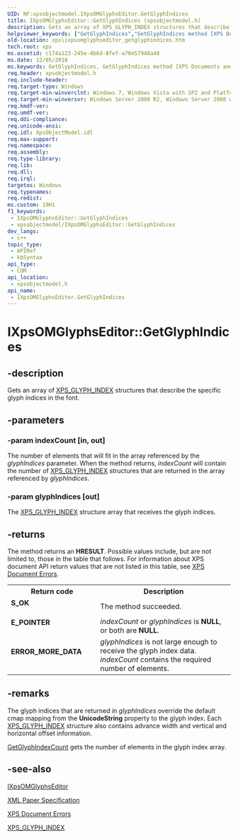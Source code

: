 ```yaml
---
UID: NF:xpsobjectmodel.IXpsOMGlyphsEditor.GetGlyphIndices
title: IXpsOMGlyphsEditor::GetGlyphIndices (xpsobjectmodel.h)
description: Gets an array of XPS_GLYPH_INDEX structures that describe the specific glyph indices in the font. (IXpsOMGlyphsEditor.GetGlyphIndices)
helpviewer_keywords: ["GetGlyphIndices","GetGlyphIndices method [XPS Documents and Packaging]","GetGlyphIndices method [XPS Documents and Packaging]","IXpsOMGlyphsEditor interface","IXpsOMGlyphsEditor interface [XPS Documents and Packaging]","GetGlyphIndices method","IXpsOMGlyphsEditor.GetGlyphIndices","IXpsOMGlyphsEditor::GetGlyphIndices","xps.ixpsomglyphseditor_getglyphindices","xpsobjectmodel/IXpsOMGlyphsEditor::GetGlyphIndices"]
old-location: xps\ixpsomglyphseditor_getglyphindices.htm
tech.root: xps
ms.assetid: c174a123-245e-4b6d-8fef-a70e57948a48
ms.date: 12/05/2018
ms.keywords: GetGlyphIndices, GetGlyphIndices method [XPS Documents and Packaging], GetGlyphIndices method [XPS Documents and Packaging],IXpsOMGlyphsEditor interface, IXpsOMGlyphsEditor interface [XPS Documents and Packaging],GetGlyphIndices method, IXpsOMGlyphsEditor.GetGlyphIndices, IXpsOMGlyphsEditor::GetGlyphIndices, xps.ixpsomglyphseditor_getglyphindices, xpsobjectmodel/IXpsOMGlyphsEditor::GetGlyphIndices
req.header: xpsobjectmodel.h
req.include-header: 
req.target-type: Windows
req.target-min-winverclnt: Windows 7, Windows Vista with SP2 and Platform Update for Windows Vista [desktop apps \| UWP apps]
req.target-min-winversvr: Windows Server 2008 R2, Windows Server 2008 with SP2 and Platform Update for Windows Server 2008 [desktop apps \| UWP apps]
req.kmdf-ver: 
req.umdf-ver: 
req.ddi-compliance: 
req.unicode-ansi: 
req.idl: XpsObjectModel.idl
req.max-support: 
req.namespace: 
req.assembly: 
req.type-library: 
req.lib: 
req.dll: 
req.irql: 
targetos: Windows
req.typenames: 
req.redist: 
ms.custom: 19H1
f1_keywords:
 - IXpsOMGlyphsEditor::GetGlyphIndices
 - xpsobjectmodel/IXpsOMGlyphsEditor::GetGlyphIndices
dev_langs:
 - c++
topic_type:
 - APIRef
 - kbSyntax
api_type:
 - COM
api_location:
 - xpsobjectmodel.h
api_name:
 - IXpsOMGlyphsEditor.GetGlyphIndices
---
```


# IXpsOMGlyphsEditor::GetGlyphIndices


## -description

Gets an array of <a href="/windows/win32/api/xpsobjectmodel/ns-xpsobjectmodel-xps_glyph_index">XPS_GLYPH_INDEX</a> structures that describe the specific glyph indices in the font.

## -parameters

### -param indexCount [in, out]

The number of elements that will fit in the array referenced by the <i>glyphIndices</i> parameter. When the method returns, <i>indexCount</i> will contain the number of <a href="/windows/win32/api/xpsobjectmodel/ns-xpsobjectmodel-xps_glyph_index">XPS_GLYPH_INDEX</a> structures that are returned in the array referenced by <i>glyphIndices</i>.

### -param glyphIndices [out]

The <a href="/windows/win32/api/xpsobjectmodel/ns-xpsobjectmodel-xps_glyph_index">XPS_GLYPH_INDEX</a> structure array that receives the glyph indices.

## -returns

The method returns an <b>HRESULT</b>. Possible values include, but are not limited to, those in the table that follows. For information about  XPS document API return values that are not listed in this table, see <a href="/previous-versions/windows/desktop/dd372955(v=vs.85)">XPS Document Errors</a>.

<table>
<tr>
<th>Return code</th>
<th>Description</th>
</tr>
<tr>
<td width="40%">
<dl>
<dt><b>S_OK</b></dt>
</dl>
</td>
<td width="60%">
The method succeeded.

</td>
</tr>
<tr>
<td width="40%">
<dl>
<dt><b>E_POINTER</b></dt>
</dl>
</td>
<td width="60%">
<i>indexCount</i> or <i>glyphIndices</i> is <b>NULL</b>, or both are <b>NULL</b>.

</td>
</tr>
<tr>
<td width="40%">
<dl>
<dt><b>ERROR_MORE_DATA</b></dt>
</dl>
</td>
<td width="60%">
<i>glyphIndices</i> is not large enough to receive the glyph index data. <i>indexCount</i> contains the required number of elements.

</td>
</tr>
</table>

## -remarks

 The glyph indices that are returned in <i>glyphIndices</i> override the default cmap mapping from the <b>UnicodeString</b> property to the glyph index. Each <a href="/windows/win32/api/xpsobjectmodel/ns-xpsobjectmodel-xps_glyph_index">XPS_GLYPH_INDEX</a> structure also contains advance width and vertical and horizontal offset information.


<a href="/windows/desktop/api/xpsobjectmodel/nf-xpsobjectmodel-ixpsomglyphseditor-getglyphindexcount">GetGlyphIndexCount</a> gets the number of elements in the glyph index array.

## -see-also

<a href="/windows/desktop/api/xpsobjectmodel/nn-xpsobjectmodel-ixpsomglyphseditor">IXpsOMGlyphsEditor</a>



<a href="https://en.wikipedia.org/wiki/Open_XML_Paper_Specification">XML Paper Specification</a>



<a href="/previous-versions/windows/desktop/dd372955(v=vs.85)">XPS Document Errors</a>



<a href="/windows/win32/api/xpsobjectmodel/ns-xpsobjectmodel-xps_glyph_index">XPS_GLYPH_INDEX</a>
